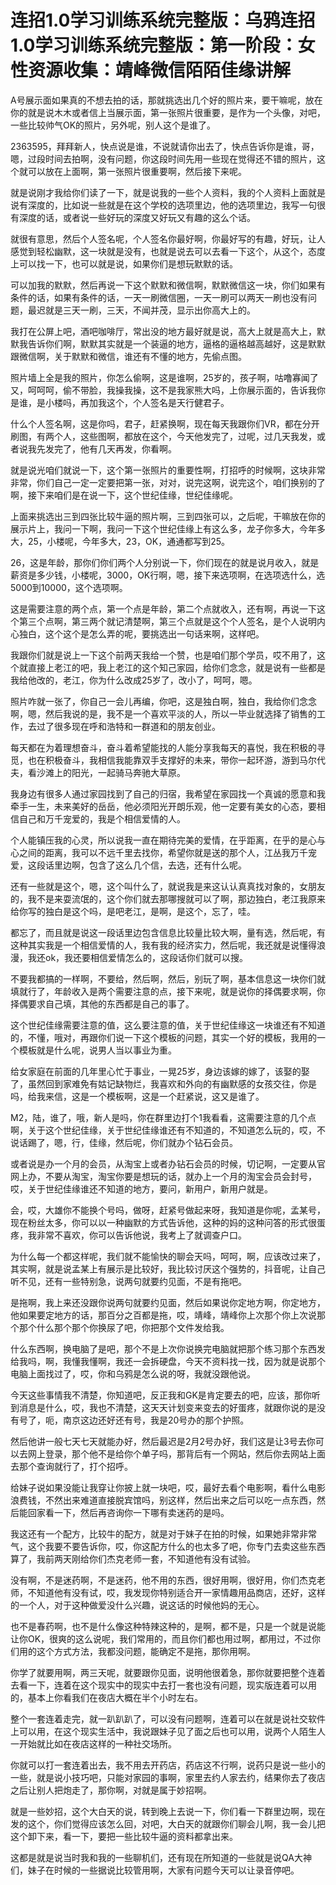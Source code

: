 # 连招1.0学习训练系统完整版：乌鸦连招1.0学习训练系统完整版：第一阶段：女性资源收集：靖峰微信陌陌佳缘讲解

A号展示面如果真的不想去拍的话，那就挑选出几个好的照片来，要干嘛呢，放在你的就是说木木或者信上当展示面，第一张照片很重要，是作为一个头像，对吧，一些比较帅气OK的照片，另外呢，别人这个是谁了。

2363595，拜拜新人，快点说是谁，不说就请你出去了，快点告诉你是谁，哥，嗯，过段时间去拍啊，没有问题，你这段时间先用一些现在觉得还不错的照片，这个就可以放在上面啊，第一张照片很重要啊，然后接下来呢。

就是说刚才我给你们读了一下，就是说我的一些个人资料，我的个人资料上面就是说有深度的，比如说一些就是在这个学校的选项里边，他的选项里边，我写一句很有深度的话，或者说一些好玩的深度又好玩又有趣的这么个话。

就很有意思，然后个人签名呢，个人签名你最好啊，你最好写的有趣，好玩，让人感觉到轻松幽默，这一块就是没有，也就是说去可以去看一下这个，从这个，态度上可以找一下，也可以就是说，如果你们是想玩默默的话。

可以加我的默默，然后再说一下这个默默和微信啊，默默微信这一块，你们如果有条件的话，如果有条件的话，一天一刷微信圈，一天一刷可以两天一刷也没有问题，最迟就是三天一刷，三天，不闻并茂，显示出你高大上的。

我打在公屏上吧，酒吧咖啡厅，常出没的地方最好就是说，高大上就是高大上，默默我告诉你们啊，默默其实就是一个装逼的地方，逼格的逼格越高越好，这是默默跟微信啊，关于默默和微信，谁还有不懂的地方，先偷点图。

照片墙上全是我的照片，你怎么偷啊，这是谁啊，25岁的，孩子啊，咕噜寡闻了又，呵呵呵，偷不带脸，我操我操，这不是我家熊大吗，上你展示面的，告诉我你是谁，是小楼吗，再加我这个，个人签名是天行健君子。

什么个人签名啊，这是你吗，君子，赶紧换啊，现在每天我跟你们VR，都在分开刷图，有两个人，这些图啊，都放在这个，今天他发完了，过呢，过几天我发，或者说我先发完了，他有几天再发，你看啊。

就是说光咱们就说一下，这个第一张照片的重要性啊，打招呼的时候啊，这块非常非常，你们自己一定一定要把第一张，对对，说完这啊，说完这个，咱们换别的了啊，接下来咱们是在说一下，这个世纪佳缘，世纪佳缘呢。

上面来挑选出三到四张比较牛逼的照片啊，三到四张可以，之后呢，干嘛放在你的展示片上，我问一下啊，我问一下这个世纪佳缘上有这么多，龙子你多大，今年多大，25，小楼呢，今年多大，23，OK，通通都写到25。

26，这是年龄，那你们你们两个人分别说一下，你们现在的就是说月收入，就是薪资是多少钱，小楼呢，3000，OK行啊，嗯，接下来选项啊，在选项选什么，选5000到10000，这个选项啊。

这是需要注意的两个点，第一个点是年龄，第二个点就收入，还有啊，再说一下这个第三个点啊，第三两个就记清楚啊，第三个点就是这个个人签名，是个人说明内心独白，这个这个是怎么弄的呢，要挑选出一句话来啊，这样吧。

我跟你们就是说上一下这个前两天我给一个赞，也是咱们那个学员，哎不用了，这个就直接上老江的吧，我上老江的这个知己家园，给你们念念，就是说有一些都是我给他改的，老江，你为什么改成25岁了，改小了，呵呵，嗯。

照片咋就一张了，你自己一会儿再编，你吧，这是独白啊，独白，我给你们念念啊，嗯，然后我说的是，我不是一个喜欢平淡的人，所以一毕业就选择了销售的工作，去过了很多现在呼和浩特和一群道和的朋友创业。

每天都在为着理想奋斗，奋斗着希望能找的人能分享我每天的喜悦，我在积极的寻觅，也在积极奋斗，我相信我能靠双手支撑好的未来，带你一起环游，游到马尔代夫，看沙滩上的阳光，一起骑马奔驰大草原。

我身边有很多人通过家园找到了自己的归宿，我希望在家园找一个真诚的愿意和我牵手一生，未来美好的岳岳，他必须阳光开朗乐观，他一定要有美女的心态，要相信自己和万千宠爱的，我是个相信爱情的人。

个人能镇压我的心灵，所以说我一直在期待完美的爱情，在乎距离，在乎的是心与心之间的距离，我可以不远千里去找你，希望你就是送的那个人，江丛我万千宠爱，这段话里边啊，包含了这么几个信，去选，还有什么呢。

还有一些就是这个，嗯，这个叫什么了，就说我是来这认认真真找对象的，女朋友的，我不是来耍流氓的，这个你们就去那哪搜就可以了啊，那边独白，老江我原来给你写的独白是这个吗，是吧老江，是啊，是这个，忘了，哇。

都忘了，而且就是说这一段话里边包含信息比较量比较大啊，量有选，然后呢，有这种其实我是一个相信爱情的人，我有我的经济实力，然后呢，我还就是说懂得浪漫，我还ok，我还要相信爱情怎么的，这段话你们就可以搜。

不要我都搞的一样啊，不要给，然后啊，然后，别玩了啊，基本信息这一块你们就填就行了，年龄收入是两个需要注意的点，接下来呢，就是说你的择偶要求啊，你择偶要求自己填，其他的东西都是自己的事了。

这个世纪佳缘需要注意的值，这么要注意的值，关于世纪佳缘这一块谁还有不知道的，不懂，哦对，再跟你们说一下这个模板的问题，其实一个好的模板，我用的一个模板就是什么呢，说男人当以事业为重。

给女家庭在前面的几年里心忙于事业，一晃25岁，身边该嫁的嫁了，该娶的娶了，虽然回到家难免有姑记缺物烂，我喜欢和外向的有幽默感的女孩交往，你是吗，给我来信，这是一个模板啊，这是一个赶紧说，这又是谁了。

M2，陆，谁了，哦，新人是吗，你在群里边打个1我看看，这需要注意的几个点啊，关于这个世纪佳缘，关于世纪佳缘谁还有不知道的，不知道怎么玩的，哎，不说话踢了，嗯，行，佳缘，然后呢，你们就办个钻石会员。

或者说是办一个月的会员，从淘宝上或者办钻石会员的时候，切记啊，一定要从官网上办，不要从淘宝，淘宝你要是想玩的话，就办上一个月的淘宝会员会封号，哎，关于世纪佳缘谁还不知道的地方，要问，新用户，新用户就是。

会，哎，大雄你不能换个号吗，做呀，赶紧号做起来呀，我知道是你呢，孟某号，现在粉丝太多，你可以以一种幽默的方式告诉他，这种的妈的这种问答的形式很蛋疼，我非常不喜欢，你可以告诉他说，我考上了就调查户口。

为什么每一个都这样呢，我们就不能愉快的聊会天吗，呵呵，啊，应该改过来了，其实啊，就是说孟某上有展示是比较好，我比较讨厌这个强势的，抖音呢，让自己听不见，还有一些特别急，说两句就要约见面，不是有拖吧。

是拖啊，我上来还没跟你说两句就要约见面，然后如果说你定地方啊，你定地方，他如果要定地方的话，那百分之百都是拖，哎，靖峰，靖峰你上次那个你上次说那个那个什么那个那个你换尿了吧，你把那个文件发给我。

什么东西啊，换电脑了是吧，那个不是上次你说换完电脑就把那个练习那个东西发给我吗，啊，我懂我懂啊，我还一会拆硬盘，今天不资料找一找，因为就是说那个电脑上面找过了，哎，你和乌鸦是怎么说的呀，我就没跟他说。

今天这些事情我不清楚，你知道吧，反正我和GK是肯定要去的吧，应该，那你听到消息是什么，哎，我也不清楚，这天天计划变来变去的好蛋疼，就跟你说的是没有号了，呃，南京这边还好还有号，我是20号办的那个护照。

然后他讲一般七天七天就能办好，然后最迟是2月2号办好，我们这是让3号去你可以去网上登录，那个他不是给你个单子吗，那背后有一个网站，然后你去网站上面去那个查询就行了，打个招呼。

给妹子说如果没能让我穿让你披上就一块吧，哎，最好去看个电影啊，看什么电影浪费钱，不然出来难道直接脱宾馆吗，别这样，然后出来之后可以吃一点东西，然后能回家看一下，然后再咨询你一下哪有卖迷药的是吗。

我这还有一个配方，比较牛的配方，就是对于妹子在拍的时候，如果她非常非常气，这个我要不要告诉你，哎，你这配方什么的也太多了吧，你专门去卖这些东西算了，我前两天刚给你们杰克老师一套，不知道他有没有试验。

没有啊，不是迷药啊，不是迷药，他不用的东西，很好用啊，很好用，你们杰克老师，不知道他有没有试，哎，我发现你特别适合开一家情趣用品商店，还好，这样的一个人，对于这种做爱没什么兴趣，说这话的时候他妈的无心。

也不是春药啊，也不是什么像这种特辣这种的，是啊，都不是，只是一个就是说能让你OK，很爽的这么说呢，我们常用的，而且你们都也用过啊，都用过，不过你们用的这个方式方法，我都没问题，能确定不是拖，那你用啊。

你学了就要用啊，两三天呢，就要跟你见面，说明他很着急，那你就要把整个连着去看一下，连着在这个现实中的现实中去打一套也没有问题，现实版连着可以用的，基本上你看我们在夜店大概在半个小时左右。

整个一套连着走完，就一趴趴趴了，可以没有问题啊，连着可以在就是说社交软件上可以用，在这个现实生活中，我说跟妹子见了面之后也可以用，说两个人陌生人一开始就比如在夜店这样的一种社交场所。

你就可以打一套连着出去，我不用去开药店，药店这不行啊，说药只是说一些小的一些，就是说小技巧吧，只能对家园的事啊，家里去约人家去约，结果你去了夜店之后让别人把炮走了，那你啊，对就是属于妙招啊。

就是一些妙招，这个大白天的说，转到晚上去说一下，你们看一下群里边啊，现在发的这个，你们觉得应该怎么回，对吧，大白天的就跟你们聊会儿啊，我一会儿把这个卸下来，看一下，要把一些比较牛逼的资料都拿出来。

这都是就是说当时我和我的一些聊机们，还有现在所知道的一些就是说QA大神们，妹子在时候的一些据说比较管用啊，大家有问题今天可以让录音停吧。

